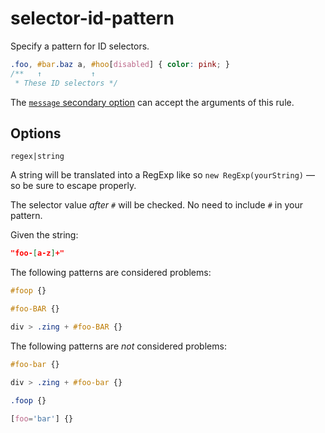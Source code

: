 # selector-id-pattern

Specify a pattern for ID selectors.

<!-- prettier-ignore -->
```css
.foo, #bar.baz a, #hoo[disabled] { color: pink; }
/**   ↑           ↑
 * These ID selectors */
```

The [`message` secondary option](https://github.com/stylelint/stylelint/tree/14.16.1/docs/user-guide/configure.md#message) can accept the arguments of this rule.

## Options

`regex|string`

A string will be translated into a RegExp like so `new RegExp(yourString)` — so be sure to escape properly.

The selector value _after `#`_ will be checked. No need to include `#` in your pattern.

Given the string:

```json
"foo-[a-z]+"
```

The following patterns are considered problems:

<!-- prettier-ignore -->
```css
#foop {}
```

<!-- prettier-ignore -->
```css
#foo-BAR {}
```

<!-- prettier-ignore -->
```css
div > .zing + #foo-BAR {}
```

The following patterns are _not_ considered problems:

<!-- prettier-ignore -->
```css
#foo-bar {}
```

<!-- prettier-ignore -->
```css
div > .zing + #foo-bar {}
```

<!-- prettier-ignore -->
```css
.foop {}
```

<!-- prettier-ignore -->
```css
[foo='bar'] {}
```
